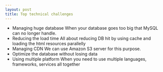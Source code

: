 ```yaml
---
layout: post
title: Top technical challenges
---
```


- Managing huge database
When your database goes too big that MySQL can no longer handle.
- Reducing the load time
All about reducing DB hit by using cache and loading the html resources parallelly
- Managing CDN
We can use Amazon S3 server for this purpose.
- Optimize the database without losing data
- Using multiple platform
When you need to use multiple languages, frameworks, services all together
